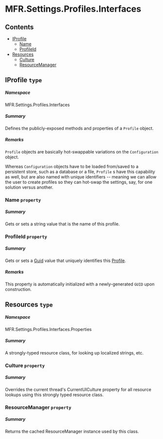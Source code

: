 <a name='assembly'></a>
# MFR.Settings.Profiles.Interfaces

## Contents

- [IProfile](#T-MFR-Settings-Profiles-Interfaces-IProfile 'MFR.Settings.Profiles.Interfaces.IProfile')
  - [Name](#P-MFR-Settings-Profiles-Interfaces-IProfile-Name 'MFR.Settings.Profiles.Interfaces.IProfile.Name')
  - [ProfileId](#P-MFR-Settings-Profiles-Interfaces-IProfile-ProfileId 'MFR.Settings.Profiles.Interfaces.IProfile.ProfileId')
- [Resources](#T-MFR-Settings-Profiles-Interfaces-Properties-Resources 'MFR.Settings.Profiles.Interfaces.Properties.Resources')
  - [Culture](#P-MFR-Settings-Profiles-Interfaces-Properties-Resources-Culture 'MFR.Settings.Profiles.Interfaces.Properties.Resources.Culture')
  - [ResourceManager](#P-MFR-Settings-Profiles-Interfaces-Properties-Resources-ResourceManager 'MFR.Settings.Profiles.Interfaces.Properties.Resources.ResourceManager')

<a name='T-MFR-Settings-Profiles-Interfaces-IProfile'></a>
## IProfile `type`

##### Namespace

MFR.Settings.Profiles.Interfaces

##### Summary

Defines the publicly-exposed methods and properties of a `Profile` object.

##### Remarks

`Profile` objects are basically hot-swappable variations on the
`Configuration` object.



Whereas `Configuration` objects have to be loaded from/saved to a
persistent store, such as a database or a file, `Profile` s have
this capability as well, but are also named with unique identifiers --
meaning we can allow the user to create profiles so they can hot-swap
the settings, say, for one solution versus another.

<a name='P-MFR-Settings-Profiles-Interfaces-IProfile-Name'></a>
### Name `property`

##### Summary

Gets or sets a string value that is the name of this profile.

<a name='P-MFR-Settings-Profiles-Interfaces-IProfile-ProfileId'></a>
### ProfileId `property`

##### Summary

Gets or sets a [Guid](http://msdn.microsoft.com/query/dev14.query?appId=Dev14IDEF1&l=EN-US&k=k:System.Guid 'System.Guid') value that uniquely identifies
this [Profile](#T-MFR-Settings-Profiles-Profile 'MFR.Settings.Profiles.Profile').

##### Remarks

This property is automatically initialized with a newly-generated
`GUID` upon construction.

<a name='T-MFR-Settings-Profiles-Interfaces-Properties-Resources'></a>
## Resources `type`

##### Namespace

MFR.Settings.Profiles.Interfaces.Properties

##### Summary

A strongly-typed resource class, for looking up localized strings, etc.

<a name='P-MFR-Settings-Profiles-Interfaces-Properties-Resources-Culture'></a>
### Culture `property`

##### Summary

Overrides the current thread's CurrentUICulture property for all
  resource lookups using this strongly typed resource class.

<a name='P-MFR-Settings-Profiles-Interfaces-Properties-Resources-ResourceManager'></a>
### ResourceManager `property`

##### Summary

Returns the cached ResourceManager instance used by this class.
